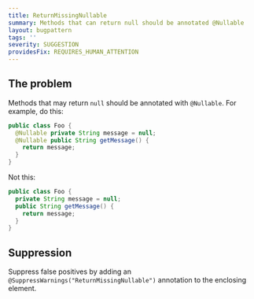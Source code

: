 ```yaml
---
title: ReturnMissingNullable
summary: Methods that can return null should be annotated @Nullable
layout: bugpattern
tags: ''
severity: SUGGESTION
providesFix: REQUIRES_HUMAN_ATTENTION
---
```


<!--
*** AUTO-GENERATED, DO NOT MODIFY ***
To make changes, edit the @BugPattern annotation or the explanation in docs/bugpattern.
-->

## The problem
Methods that may return `null` should be annotated with `@Nullable`. For
example, do this:

```java {.good}
public class Foo {
  @Nullable private String message = null;
  @Nullable public String getMessage() {
    return message;
  }
}
```

Not this:

```java {.bad}
public class Foo {
  private String message = null;
  public String getMessage() {
    return message;
  }
}
```

## Suppression
Suppress false positives by adding an `@SuppressWarnings("ReturnMissingNullable")` annotation to the enclosing element.
